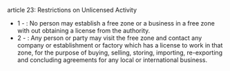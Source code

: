 article 23: Restrictions on Unlicensed Activity 

<ul>
			<li>1 - : No person may establish a free zone or a business in a free zone with out obtaining a license from the authority. <ul>
			</ul></li>			<li>2 - : Any person or party may visit the free zone and contact any company or establishment or factory which has a license to work in that zone, for the purpose of buying, selling, storing, importing, re-exporting and concluding agreements for any local or international business.  <ul>
			</ul></li></ul>